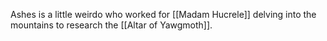 Ashes is a little weirdo who worked for [[Madam Hucrele]] delving into the mountains to research the [[Altar of Yawgmoth]]. 